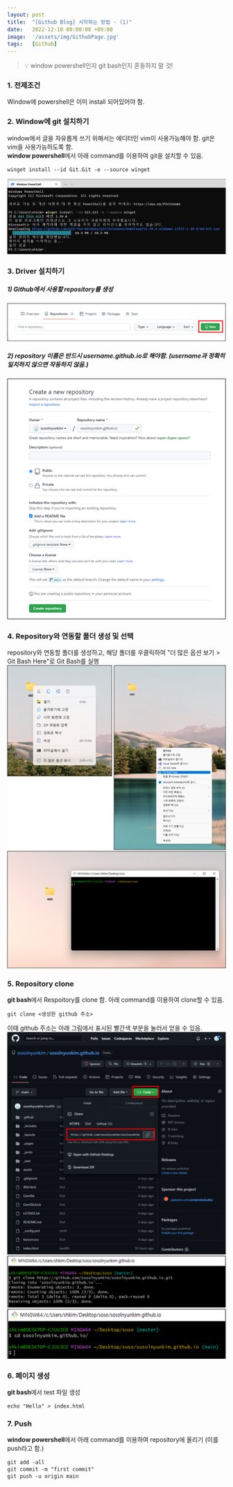 ```yaml
---
layout: post
title:  "[Github Blog] 시작하는 방법 - (1)"
date:   2022-12-18 00:00:00 +09:00
image:  '/assets/img/GithubPage.jpg'
tags:   [Github]
---
```


> :bulb: window powershell인지 git bash인지 혼동하지 말 것!

### **1. 전제조건**
Window에 powershell은 이미 install 되어있어야 함.


### **2. Window에 git 설치하기**
window에서 글을 자유롭게 쓰기 위해서는 에디터인 vim이 사용가능해야 함. git은 vim을 사용가능하도록 함.  
**window powershell**에서 아래 command를 이용하여 git을 설치할 수 있음.
```shell
winget install --id Git.Git -e --source winget 
```
![](/assets/img/WindowGit.png)


### **3. Driver 설치하기**
##### 1) Github에서 사용할 repository를 생성
![](/assets/img/WindowGit2.png)
##### 2) repository 이름은 반드시 **username.github.io**로 해야함. (username과 정확히 일치하지 않으면 작동하지 않음.)
![](/assets/img/WindowGit3.png)


### **4. Repository와 연동할 폴더 생성 및 선택**
repository와 연동할 폴더를 생성하고, 해당 폴더를 우클릭하여 "더 많은 옵션 보기 > Git Bash Here"로 Git Bash를 실행
![](/assets/img/WindowGit4.png)
![](/assets/img/WindowGit5.png)

### **5. Repository clone**
**git bash**에서 Respoitory를 clone 함. 아래 command를 이용하여 clone할 수 있음.
```shell
git clone <생성한 github 주소>
```
이때 github 주소는 아래 그림에서 표시된 빨간색 부분을 눌러서 얻을 수 있음.
![](/assets/img/WindowGit6.png)
![](/assets/img/WindowGit7.png)
![](/assets/img/WindowGit8.png)

### **6. 페이지 생성**
**git bash**에서 test 파일 생성
```shell
echo "Hello" > index.html
```

### **7. Push**
**window powershell**에서 아래 command를 이용하여 repository에 올리기 (이를 push라고 함.)
```shell
git add -all
git commit -m "first commit"
git push -u origin main
```

